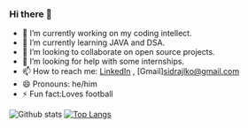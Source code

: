 ### Hi there 👋

- 🔭 I’m currently working on my coding intellect.
- 🌱 I’m currently learning JAVA and DSA.
- 👯 I’m looking to collaborate on open source projects.
- 🤔 I’m looking for help with some internships.
- 📫 How to reach me: [LinkedIn](https://www.linkedin.com/in/siddharth-raj-0a2292208/) , [Gmail]sidrajlko@gmail.com
- 😄 Pronouns: he/him
- ⚡ Fun fact:Loves football



![Github stats](https://github-readme-stats.vercel.app/api?username=Siddharthraj7)
[![Top Langs](https://github-readme-stats.vercel.app/api/top-langs/?username=yushi1007&layout=compact)](https://github.com/Siddharthraj7)
